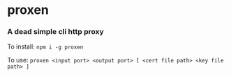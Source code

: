 # proxen
### A dead simple cli http proxy

To install: `npm i -g proxen`

To use: `proxen <input port> <output port> [ <cert file path> <key file path> ]`